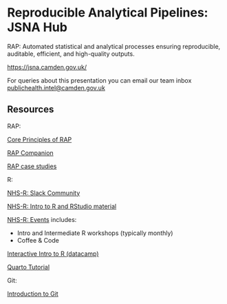 # Reproducible Analytical Pipelines: JSNA Hub

RAP: Automated statistical and analytical processes ensuring reproducible, auditable, efficient, and high-quality outputs.

https://jsna.camden.gov.uk/

For queries about this presentation you can email our team inbox publichealth.intel@camden.gov.uk

## Resources

RAP:

[Core Principles of RAP](https://dataingovernment.blog.gov.uk/2017/03/27/reproducible-analytical-pipeline/)

[RAP Companion](https://ukgovdatascience.github.io/rap_companion/)

[RAP case studies](https://analysisfunction.civilservice.gov.uk/support/reproducible-analytical-pipelines/rap-case-studies/#the-coronavirus-covid-19-in-the-uk-dashboard)

R:

[NHS-R: Slack Community](https://app.slack.com/client/TPXQ5AYL9)

[NHS-R: Intro to R and RStudio material](https://intro-r-rstudio.nhsrcommunity.com/)

[NHS-R: Events](https://nhsrcommunity.com/events.html) includes:
- Intro and Intermediate R workshops (typically monthly)
- Coffee & Code
  
[Interactive Intro to R (datacamp)](https://www.datacamp.com/courses/free-introduction-to-r)

[Quarto Tutorial](https://nhsengland.github.io/nhs-r-reporting/tutorials/quarto.html)

Git:

[Introduction to Git](https://nhsdigital.github.io/rap-community-of-practice/training_resources/git/introduction-to-git/)

